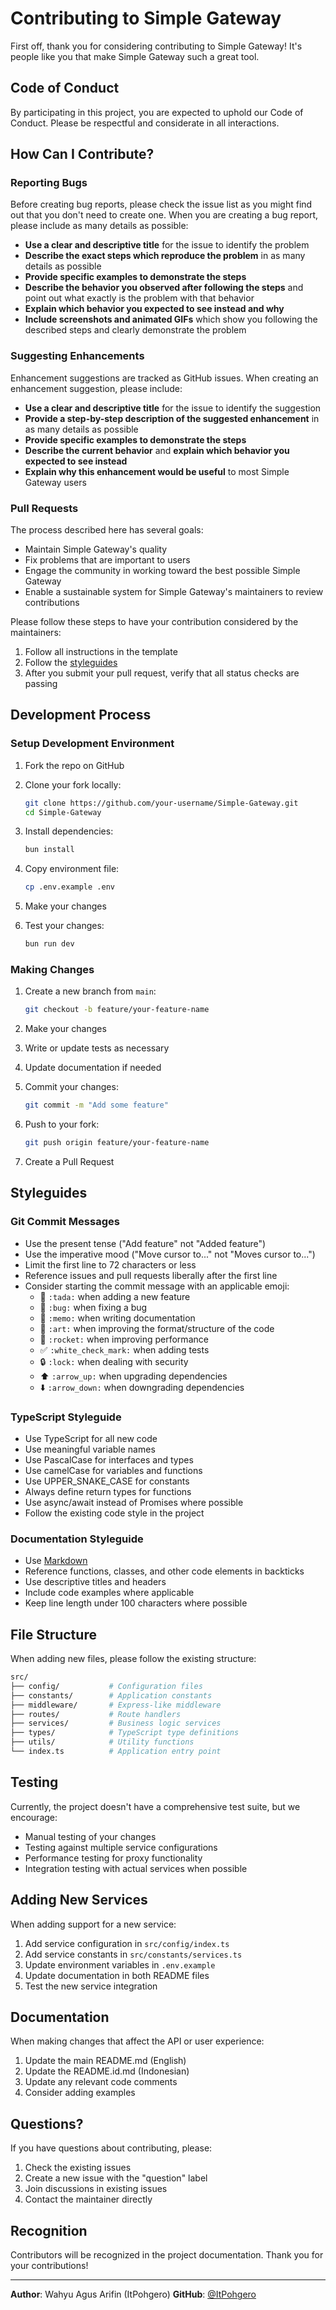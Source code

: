 # Contributing to Simple Gateway

First off, thank you for considering contributing to Simple Gateway! It's people like you that make Simple Gateway such a great tool.

## Code of Conduct

By participating in this project, you are expected to uphold our Code of Conduct. Please be respectful and considerate in all interactions.

## How Can I Contribute?

### Reporting Bugs

Before creating bug reports, please check the issue list as you might find out that you don't need to create one. When you are creating a bug report, please include as many details as possible:

- **Use a clear and descriptive title** for the issue to identify the problem
- **Describe the exact steps which reproduce the problem** in as many details as possible
- **Provide specific examples to demonstrate the steps**
- **Describe the behavior you observed after following the steps** and point out what exactly is the problem with that behavior
- **Explain which behavior you expected to see instead and why**
- **Include screenshots and animated GIFs** which show you following the described steps and clearly demonstrate the problem

### Suggesting Enhancements

Enhancement suggestions are tracked as GitHub issues. When creating an enhancement suggestion, please include:

- **Use a clear and descriptive title** for the issue to identify the suggestion
- **Provide a step-by-step description of the suggested enhancement** in as many details as possible
- **Provide specific examples to demonstrate the steps**
- **Describe the current behavior** and **explain which behavior you expected to see instead**
- **Explain why this enhancement would be useful** to most Simple Gateway users

### Pull Requests

The process described here has several goals:

- Maintain Simple Gateway's quality
- Fix problems that are important to users
- Engage the community in working toward the best possible Simple Gateway
- Enable a sustainable system for Simple Gateway's maintainers to review contributions

Please follow these steps to have your contribution considered by the maintainers:

1. Follow all instructions in the template
2. Follow the [styleguides](#styleguides)
3. After you submit your pull request, verify that all status checks are passing

## Development Process

### Setup Development Environment

1. Fork the repo on GitHub
2. Clone your fork locally:

   ```bash
   git clone https://github.com/your-username/Simple-Gateway.git
   cd Simple-Gateway
   ```

3. Install dependencies:

   ```bash
   bun install
   ```

4. Copy environment file:

   ```bash
   cp .env.example .env
   ```

5. Make your changes
6. Test your changes:

   ```bash
   bun run dev
   ```

### Making Changes

1. Create a new branch from `main`:

   ```bash
   git checkout -b feature/your-feature-name
   ```

2. Make your changes
3. Write or update tests as necessary
4. Update documentation if needed
5. Commit your changes:

   ```bash
   git commit -m "Add some feature"
   ```

6. Push to your fork:

   ```bash
   git push origin feature/your-feature-name
   ```

7. Create a Pull Request

## Styleguides

### Git Commit Messages

- Use the present tense ("Add feature" not "Added feature")
- Use the imperative mood ("Move cursor to..." not "Moves cursor to...")
- Limit the first line to 72 characters or less
- Reference issues and pull requests liberally after the first line
- Consider starting the commit message with an applicable emoji:
  - 🎉 `:tada:` when adding a new feature
  - 🐛 `:bug:` when fixing a bug
  - 📝 `:memo:` when writing documentation
  - 🎨 `:art:` when improving the format/structure of the code
  - 🚀 `:rocket:` when improving performance
  - ✅ `:white_check_mark:` when adding tests
  - 🔒 `:lock:` when dealing with security
  - ⬆️ `:arrow_up:` when upgrading dependencies
  - ⬇️ `:arrow_down:` when downgrading dependencies

### TypeScript Styleguide

- Use TypeScript for all new code
- Use meaningful variable names
- Use PascalCase for interfaces and types
- Use camelCase for variables and functions
- Use UPPER_SNAKE_CASE for constants
- Always define return types for functions
- Use async/await instead of Promises where possible
- Follow the existing code style in the project

### Documentation Styleguide

- Use [Markdown](https://daringfireball.net/projects/markdown/)
- Reference functions, classes, and other code elements in backticks
- Use descriptive titles and headers
- Include code examples where applicable
- Keep line length under 100 characters where possible

## File Structure

When adding new files, please follow the existing structure:

```bash
src/
├── config/           # Configuration files
├── constants/        # Application constants
├── middleware/       # Express-like middleware
├── routes/           # Route handlers
├── services/         # Business logic services
├── types/            # TypeScript type definitions
├── utils/            # Utility functions
└── index.ts          # Application entry point
```

## Testing

Currently, the project doesn't have a comprehensive test suite, but we encourage:

- Manual testing of your changes
- Testing against multiple service configurations
- Performance testing for proxy functionality
- Integration testing with actual services when possible

## Adding New Services

When adding support for a new service:

1. Add service configuration in `src/config/index.ts`
2. Add service constants in `src/constants/services.ts`
3. Update environment variables in `.env.example`
4. Update documentation in both README files
5. Test the new service integration

## Documentation

When making changes that affect the API or user experience:

1. Update the main README.md (English)
2. Update the README.id.md (Indonesian)
3. Update any relevant code comments
4. Consider adding examples

## Questions?

If you have questions about contributing, please:

1. Check the existing issues
2. Create a new issue with the "question" label
3. Join discussions in existing issues
4. Contact the maintainer directly

## Recognition

Contributors will be recognized in the project documentation. Thank you for your contributions!

---

**Author**: Wahyu Agus Arifin (ItPohgero)
**GitHub**: [@ItPohgero](https://github.com/ItPohgero)
